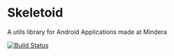 # Skeletoid
A utils library for Android Applications made at Mindera

[![Build Status](https://travis-ci.org/Mindera/skeletoid.svg)](https://travis-ci.org/Mindera/skeletoid)
